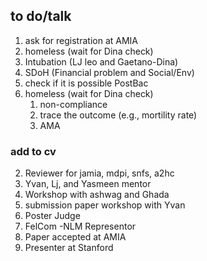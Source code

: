 ## to do/talk
1. ask for registration at AMIA
2. homeless (wait for Dina check)
3. Intubation (LJ leo and Gaetano-Dina)
5. SDoH (Financial problem and Social/Env)
6. check if it is possible PostBac
7. homeless (wait for Dina check)
	1. non-compliance 
	2. trace the outcome (e.g., mortility rate)
	3. AMA 



### add to cv
2. Reviewer for jamia, mdpi, snfs, a2hc
3. Yvan, Lj, and Yasmeen mentor
4. Workshop with ashwag and Ghada
5. submission paper workshop with Yvan
6. Poster Judge 
7. FelCom -NLM Representor 
8. Paper accepted at AMIA
9. Presenter at Stanford  